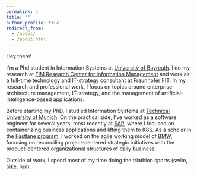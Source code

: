 ```yaml
---
permalink: /
title: ""
author_profile: true
redirect_from: 
  - /about/
  - /about.html
---
```


Hey there!

I'm a Phd student in Information Systems at [University of Bayreuth](https://www.wi.uni-bayreuth.de/de/index.html). I do my research at [FIM Research Center for Information Management](https://www.fim-rc.de/wiss_mitarbeitende/moritz-schuell/) and work as a full-time technology and IT-strategy consultant at [Fraunhofer FIT](https://www.wi.fit.fraunhofer.de). In my research and professional work, I focus on topics around enterprise architecture management, IT-strategy, and the management of artificial-intelligence-based applications.

Before starting my PhD, I studied Information Systems at [Technical University of Munich](https://www.cit.tum.de/cit/startseite/). On the practical side, I've worked as a software engineer for several years, most recently at [SAP](https://www.sap.com), where I focused on containerizing business applications and lifting them to K8S. As a scholar in the [Fastlane program](https://www.bmwgroup.jobs/de/en/students/entry-programmes/masters-programme.html), I worked on the agile working model of [BMW](http://bmw.de), focusing on reconciling project-centered strategic initiatives with the product-centered organizational structures of daily business.

Outside of work‚ I spend most of my time doing the triathlon sports (swim, bike, run).